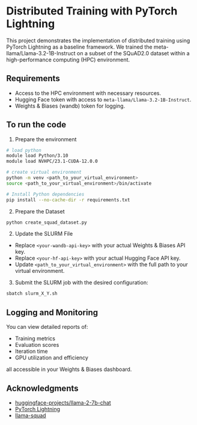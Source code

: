 # Distributed Training with PyTorch Lightning

This project demonstrates the implementation of distributed training using PyTorch Lightning as a baseline framework. We trained the meta-llama/Llama-3.2-1B-Instruct on a subset of the SQuAD2.0 dataset within a high-performance computing (HPC) environment.

## Requirements

- Access to the HPC environment with necessary resources.
- Hugging Face token with access to `meta-llama/Llama-3.2-1B-Instruct`.
- Weights & Biases (wandb) token for logging.

## To run the code

1. Prepare the environment

```bash
# load python
module load Python/3.10
module load NVHPC/23.1-CUDA-12.0.0

# create virtual environment
python -m venv <path_to_your_virtual_environment>
source <path_to_your_virtual_environment>/bin/activate

# Install Python dependencies
pip install --no-cache-dir -r requirements.txt
```

2. Prepare the Dataset

```bash
python create_squad_dataset.py
```

2. Update the SLURM File

- Replace `<your-wandb-api-key>` with your actual Weights & Biases API key.
- Replace `<your-hf-api-key>` with your actual Hugging Face API key.
- Update `<path_to_your_virtual_environment>` with the full path to your virtual environment.

3. Submit the SLURM job with the desired configuration:

```bash
sbatch slurm_X_Y.sh
```

## Logging and Monitoring

You can view detailed reports of:

- Training metrics
- Evaluation scores
- Iteration time
- GPU utilization and efficiency

all accessible in your Weights & Biases dashboard.

## Acknowledgments

- [huggingface-projects/llama-2-7b-chat](https://huggingface.co/spaces/huggingface-projects/llama-2-7b-chat)
- [PyTorch Lightning](https://lightning.ai/lightning-ai/studios/finetune-an-llm-with-pytorch-lightning?view=public&section=featured&tab=overview)
- [llama-squad](https://github.com/huggingface/llama-squad)
